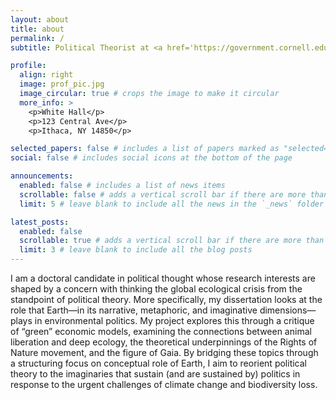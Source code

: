 ```yaml
---
layout: about
title: about
permalink: /
subtitle: Political Theorist at <a href='https://government.cornell.edu/sjors-verhaak'>Cornell University</a>.

profile:
  align: right
  image: prof_pic.jpg
  image_circular: true # crops the image to make it circular
  more_info: >
    <p>White Hall</p>
    <p>123 Central Ave</p>
    <p>Ithaca, NY 14850</p>

selected_papers: false # includes a list of papers marked as "selected={true}"
social: false # includes social icons at the bottom of the page

announcements:
  enabled: false # includes a list of news items
  scrollable: false # adds a vertical scroll bar if there are more than 3 news items
  limit: 5 # leave blank to include all the news in the `_news` folder

latest_posts:
  enabled: false
  scrollable: true # adds a vertical scroll bar if there are more than 3 new posts items
  limit: 3 # leave blank to include all the blog posts
---
```


I am a doctoral candidate in political thought whose research interests are shaped by a concern with thinking the global ecological crisis from the standpoint of political theory. More specifically, my dissertation looks at the role that Earth—in its narrative, metaphoric, and imaginative dimensions—plays in environmental politics. My project explores this through a critique of “green” economic models, examining the connections between animal liberation and deep ecology, the theoretical underpinnings of the Rights of Nature movement, and the figure of Gaia. By bridging these topics through a structuring focus on conceptual role of Earth, I aim to reorient political theory to the imaginaries that sustain (and are sustained by) politics in response to the urgent challenges of climate change and biodiversity loss.


